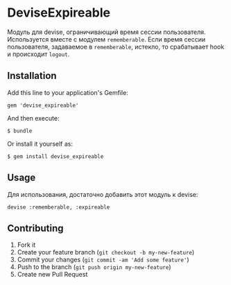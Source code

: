 # DeviseExpireable

Модуль для devise, ограничивающий время сессии пользователя. Используется вместе с модулем `rememberable`.
Если время сессии пользователя, задаваемое в `rememberable`, истекло, то срабатывает hook и происходит `logout`.

## Installation

Add this line to your application's Gemfile:

    gem 'devise_expireable'

And then execute:

    $ bundle

Or install it yourself as:

    $ gem install devise_expireable

## Usage

Для использования, достаточно добавить этот модуль к devise:

    devise :rememberable, :expireable

## Contributing

1. Fork it
2. Create your feature branch (`git checkout -b my-new-feature`)
3. Commit your changes (`git commit -am 'Add some feature'`)
4. Push to the branch (`git push origin my-new-feature`)
5. Create new Pull Request
